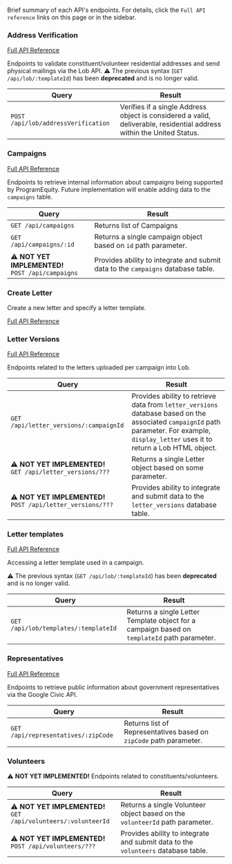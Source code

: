 
Brief summary of each API's endpoints. For details, click the `Full API reference` links on this page or in the sidebar.

### Address Verification 

[Full API Reference](Validating-a-mailing-address)

Endpoints to validate constituent/volunteer residential addresses and send physical mailings via the Lob API.
:warning: The previous syntax (`GET /api/lob/:templateId`) has been **deprecated** and is no longer valid.

| Query | Result |
|---|---|
| `POST /api/lob/addressVerification` | Verifies if a single Address object is considered a valid, deliverable, residential address within the United Status. |

### Campaigns

[Full API Reference](Campaigns-API-Endpoints)

Endpoints to retrieve internal information about campaigns being supported by ProgramEquity. Future implementation will enable adding data to the `campaigns` table.

| Query | Result |
|---|---|
| `GET /api/campaigns` | Returns list of Campaigns |
| `GET /api/campaigns/:id` | Returns a single campaign object based on `id` path parameter. |
|:warning: **NOT YET IMPLEMENTED!**<br /> `POST /api/campaigns` | Provides ability to integrate and submit data to the `campaigns` database table.|

### Create Letter

Create a new letter and specify a letter template.

[Full API Reference](Create-Letter-endpoint)

### Letter Versions

[Full API Reference](Letter_Versions-API-Endpoints)

Endpoints related to the letters uploaded per campaign into Lob.

| Query | Result |
|---|---|
| `GET /api/letter_versions/:campaignId` | Provides ability to retrieve data from `letter_versions` database based on the associated `campaignId` path parameter. For example, `display_letter` uses it to return a Lob HTML object. |
| :warning: **NOT YET IMPLEMENTED!** <br /> `GET /api/letter_versions/???` | Returns a single Letter object based on some parameter.|
| :warning: **NOT YET IMPLEMENTED!**<br />`POST /api/letter_versions/???` | Provides ability to integrate and submit data to the `letter_versions` database table. |

### Letter templates

[Full API Reference](Retrieving-a-letter-template)

Accessing a letter template used in a campaign.

:warning: The previous syntax (`GET /api/lob/:templateId`) has been **deprecated** and is no longer valid.

| Query | Result |
|---|---|
| `GET /api/lob/templates/:templateId` | Returns a single Letter Template object for a campaign based on `templateId` path parameter.|

### Representatives

[Full API Reference](Representatives-API-Endpoints)

Endpoints to retrieve public information about government representatives via the Google Civic API.

| Query | Result |
|---|---|
| `GET /api/representatives/:zipCode` | Returns list of Representatives based on `zipCode` path parameter. |

### Volunteers

:warning: **NOT YET IMPLEMENTED!** Endpoints related to constituents/volunteers.

| Query | Result |
|---|---|
| :warning: **NOT YET IMPLEMENTED!**<br />`GET /api/volunteers/:volunteerId` | Returns a single Volunteer object based on the `volunteerId` path parameter.|
| :warning: **NOT YET IMPLEMENTED!**<br />`POST /api/volunteers/???` | Provides ability to integrate and submit data to the `volunteers` database table. |
